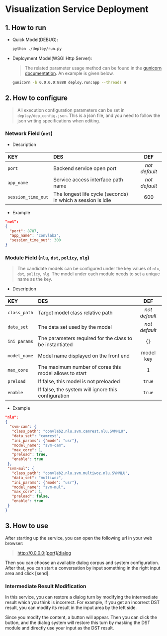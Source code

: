 # Visualization Service Deployment

## 1. How to run
- Quick Model(DEBUG):

  ```bash
  python ./deploy/run.py
  ```

- Deployment Model(WSGI Http Server):
  > The related parameter usage method can be found in the [gunicorn documentation](https://docs.gunicorn.org/en/stable/run.html). An example is given below.

  ```bash
  gunicorn -b 0.0.0.0:8888 deploy.run:app --threads 4
  ```

## 2. How to configure
> All execution configuration parameters can be set in `deploy/dep_config.json`. This is a json file, and you need to follow the json writing specifications when editing.

### Network Field (`net`)

  - Description

|KEY|DES|DEF|
|:---|:---|:---:|
|`port`|Backend service open port|_not default_|
|`app_name`|Service access interface path name|_not default_|
|`session_time_out`|The longest life cycle (seconds) in which a session is idle|600|

  - Example

  ```json
  "net":
  {
    "port": 8787,
    "app_name": "convlab2",
    "session_time_out": 300
  }
  ```


### Module Field (`nlu`, `dst`, `policy`, `nlg`)
   > The candidate models can be configured under the key values of `nlu`, `dst`, `policy`, `nlg`. The model under each module needs to set a unique name as the key.

   - Description

|KEY|DES|DEF|
|:---|:---|:---:|
|`class_path`|Target model class relative path|_not default_|
|`data_set`|The data set used by the model|_not default_|
|`ini_params`|The parameters required for the class to be instantiated|`{}`|
|`model_name`|Model name displayed on the front end|model key|
|`max_core`|The maximum number of cores this model allows to start|1|
|`preload`|If false, this model is not preloaded|`true`|
|`enable`|If false, the system will ignore this configuration|`true`|

   - Example

   ```json
   "nlu":
   {
     "svm-cam": {
      "class_path": "convlab2.nlu.svm.camrest.nlu.SVMNLU",
      "data_set": "camrest",
      "ini_params": {"mode": "usr"},
      "model_name": "svm-cam",
      "max_core": 1,
      "preload": true,
      "enable": true
    },
    "svm-mul": {
      "class_path": "convlab2.nlu.svm.multiwoz.nlu.SVMNLU",
      "data_set": "multiwoz",
      "ini_params": {"mode": "usr"},
      "model_name": "svm-mul",
      "max_core": 1,
      "preload": false,
      "enable": true
    }
   }
   ```

## 3. How to use
After starting up the service, you can open the following url in your web browser:
> http://0.0.0.0:[port]/dialog

Then you can choose an available dialog corpus and system configuration.
After that, you can start a conversation by input something in the right input area and click [send].

### Intermediate Result Modification
In this service, you can restore a dialog turn by modifying the intermediate result which you think is incorrect.
For example, if you get an incorrect DST result, you can modify its result in the input area by the left side.

Since you modify the content, a button will appear. Then you can click the button, and the dialog system will restore this turn by masking the DST module and directly use your input as the DST result.
